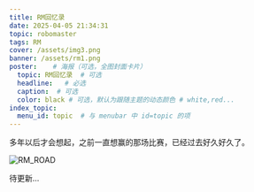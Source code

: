 ```yaml
---
title: RM回忆录
date: 2025-04-05 21:34:31
topic: robomaster
tags: RM
cover: /assets/img3.png
banner: /assets/rm1.png
poster:    # 海报（可选，全图封面卡片）
  topic: RM回忆录  # 可选
  headline:   # 必选
  caption:  # 可选
  color: black # 可选，默认为跟随主题的动态颜色 # white,red...
index_topic:
  menu_id: topic  # 与 menubar 中 id=topic 的项
---
```


多年以后才会想起，之前一直想赢的那场比赛，已经过去好久好久了。
<!-- more -->


![RM_ROAD](/assets/RM/RMroad.jpg)


待更新...